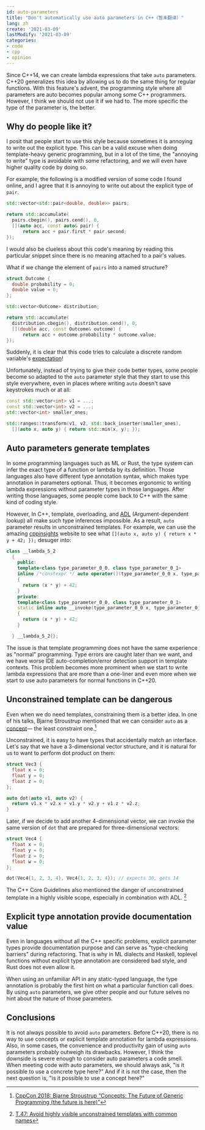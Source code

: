 ```yaml
---
id: auto-parameters
title: "Don't automatically use auto parameters in C++（暂未翻译）"
lang: zh
create: '2021-03-09'
lastModify: '2021-03-09'
categories:
- code
- cpp
- opinion
---
```


Since C++14, we can create lambda expressions that take `auto` parameters.
C++20 generalizes this idea by allowing us to do the same thing for regular functions.
With this feature's advent,
the programming style where all parameters are auto becomes popular among some C++ programmers.
However, I think we should not use it if we had to. The more specific the type of the parameter is, the better.


<!-- end -->

## Why do people like it?

I posit that people start to use this style
because sometimes it is annoying to write out the explicit type.
This can be a valid excuse when doing template-heavy generic programming,
but in a lot of the time, the "annoying to write" type is avoidable with some refactoring,
and we will even have higher quality code by doing so.

For example, the following is a modified version of some code I found online,
and I agree that it is annoying to write out about the explicit type of `pair`.
```cpp
std::vector<std::pair<double, double>> pairs;

return std::accumulate(
  pairs.cbegin(), pairs.cend(), 0,
  [](auto acc, const auto& pair) {
      return acc + pair.first * pair.second;
});
```


I would also be clueless about this code's meaning by reading this particular snippet
since there is no meaning attached to a pair's values.

What if we change the element of `pairs` into a named structure?

```cpp
struct Outcome {
  double probability = 0;
  double value = 0;
};

std::vector<Outcome> distribution;

return std::accumulate(
  distribution.cbegin(), distribution.cend(), 0,
  [](double acc, const Outcome& outcome) {
      return acc + outcome.probability * outcome.value;
});
```

Suddenly, it is clear that this code tries to calculate a discrete random variable's [expectation](https://en.wikipedia.org/wiki/Expected_value)!

Unfortunately, instead of trying to give their code better types,
some people become so adapted to the `auto` parameter style that they start to use this style everywhere,
even in places where writing `auto` doesn't save keystrokes much or at all:

```cpp
const std::vector<int> v1 = ...;
const std::vector<int> v2 = ...;
std::vector<int> smaller_ones;

std::ranges::transform(v1, v2, std::back_inserter(smaller_ones),
  [](auto x, auto y) { return std::min(x, y); });
```

## Auto parameters generate templates

In some programming languages such as ML or Rust,
the type system can infer the exact type of a function or lambda by its definition.
Those languages also have different type annotation syntax, which makes type annotation in parameters optional.
Thus, it becomes ergonomic to writing lambda expressions without parameter types in those languages.
After writing those languages, some people come back to C++ with the same kind of coding style.

However, In C++, template, overloading, and [ADL](https://en.cppreference.com/w/cpp/language/adl) (Argument-dependent lookup) all make such type inferences impossible.
As a result, `auto` parameter results in unconstrained templates.
For example, we can use the amazing [cppinsights](https://cppinsights.io/) website to see
what `[](auto x, auto y) { return x * y + 42; });` desuger into:

```cpp
class __lambda_5_2
  {
    public:
    template<class type_parameter_0_0, class type_parameter_0_1>
    inline /*constexpr */ auto operator()(type_parameter_0_0 x, type_parameter_0_1 y) const
    {
      return (x * y) + 42;
    }
    private:
    template<class type_parameter_0_0, class type_parameter_0_1>
    static inline auto __invoke(type_parameter_0_0 x, type_parameter_0_1 y)
    {
      return (x * y) + 42;
    }

  } __lambda_5_2{};
```

The issue is that template programming does not have the same experience as "normal" programming.
Type errors are caught later than we want,
and we have worse IDE auto-completion/error detection support in template contexts.
This problem becomes more prominent when we start to write lambda expressions that are more than a one-liner
and even more when we start to use auto parameters for normal functions in C++20.

## Unconstrained template can be dangerous

Even when we do need templates, constraining them is a better idea.
In one of his talks, Bjarne Stroustrup mentioned that we can consider `auto` as a [concept](https://en.cppreference.com/w/cpp/language/constraints)— the least constraint one.[^1]

[^1]: [CppCon 2018: Bjarne Stroustrup “Concepts: The Future of Generic Programming (the future is here)”](https://youtu.be/HddFGPTAmtU)

Unconstrained, it is easy to have types that accidentally match an interface.
Let's say that we have a 3-dimensional vector structure,
and it is natural for us to want to perform dot product on them:

```cpp
struct Vec3 {
  float x = 0;
  float y = 0;
  float z = 0;
};

auto dot(auto v1, auto v2) {
  return v1.x * v2.x + v1.y * v2.y + v1.z * v2.z;
}
```

Later, if we decide to add another 4-dimensional vector, we can invoke the same version of `dot` that are prepared for three-dimensional vectors:

```cpp
struct Vec4 {
  float x = 0;
  float y = 0;
  float z = 0;
  float w = 0;
};

dot(Vec4{1, 2, 3, 4}, Vec4{1, 2, 3, 4}); // expects 30, gets 14
```

The C++ Core Guidelines also mentioned the danger of unconstrained template in a highly visible scope,
especially in combination with ADL. [^2]

[^2]: [T.47: Avoid highly visible unconstrained templates with common names](https://github.com/isocpp/CppCoreGuidelines/blob/master/CppCoreGuidelines.md#Rt-visible)

## Explicit type annotation provide documentation value

Even in languages without all the C++ specific problems,
explicit parameter types provide documentation purpose and can serve as "type-checking barriers" during refactoring.
That is why in ML dialects and Haskell,
toplevel functions without explicit type annotation are considered bad style,
and Rust does not even allow it.

When using an unfamiliar API in any static-typed language,
the type annotation is probably the first hint on what a particular function call does.
By using `auto` parameters,
we give other people and our future selves no hint about the nature of those parameters.

## Conclusions

It is not always possible to avoid `auto` parameters.
Before C++20, there is no way to use concepts or explicit template annotation for lambda expressions.
Also, in some cases, the convenience and productivity gain of using `auto` parameters probably outweigh its drawbacks.
However, I think the downside is severe enough to consider auto parameters a code smell.
When meeting code with auto parameters, we should always ask, "is it possible to use a concrete type here?"
And if it is not the case, then the next question is, "is it possible to use a concept here?"
